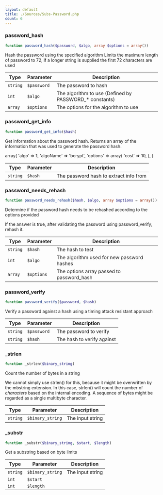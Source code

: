 ```yaml
---
layout: default
title: ./Sources/Subs-Password.php
count: 6
---
```


### password_hash

```php
function password_hash($password, $algo, array $options = array())
```
Hash the password using the specified algorithm
Limits the maximum length of password to 72, if a longer
string is supplied the first 72 characters are used



Type|Parameter|Description
---|---|---
`string`|`$password`|The password to hash
`int`|`$algo`|The algorithm to use (Defined by PASSWORD_* constants)
`array`|`$options`|The options for the algorithm to use

### password_get_info

```php
function password_get_info($hash)
```
Get information about the password hash. Returns an array of the information
that was used to generate the password hash.

array(
   'algo' => 1,
   'algoName' => 'bcrypt',
   'options' => array(
       'cost' => 10,
   ),
)

Type|Parameter|Description
---|---|---
`string`|`$hash`|The password hash to extract info from

### password_needs_rehash

```php
function password_needs_rehash($hash, $algo, array $options = array())
```
Determine if the password hash needs to be rehashed according to the options provided

If the answer is true, after validating the password using password_verify, rehash it.

Type|Parameter|Description
---|---|---
`string`|`$hash`|The hash to test
`int`|`$algo`|The algorithm used for new password hashes
`array`|`$options`|The options array passed to password_hash

### password_verify

```php
function password_verify($password, $hash)
```
Verify a password against a hash using a timing attack resistant approach



Type|Parameter|Description
---|---|---
`string`|`$password`|The password to verify
`string`|`$hash`|The hash to verify against

### _strlen

```php
function _strlen($binary_string)
```
Count the number of bytes in a string

We cannot simply use strlen() for this, because it might be overwritten by the mbstring extension.
In this case, strlen() will count the number of *characters* based on the internal encoding. A
sequence of bytes might be regarded as a single multibyte character.

Type|Parameter|Description
---|---|---
`string`|`$binary_string`|The input string

### _substr

```php
function _substr($binary_string, $start, $length)
```
Get a substring based on byte limits



Type|Parameter|Description
---|---|---
`string`|`$binary_string`|The input string
`int`|`$start`|
`int`|`$length`|

